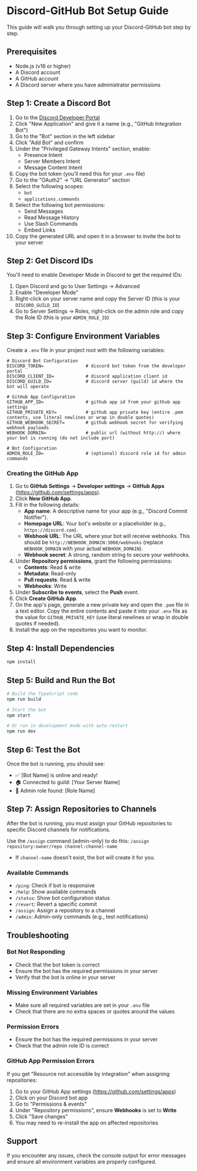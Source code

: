 # Discord-GitHub Bot Setup Guide

This guide will walk you through setting up your Discord-GitHub bot step by step.

## Prerequisites

- Node.js (v16 or higher)
- A Discord account
- A GitHub account
- A Discord server where you have administrator permissions

## Step 1: Create a Discord Bot

1. Go to the [Discord Developer Portal](https://discord.com/developers/applications)
2. Click "New Application" and give it a name (e.g., "GitHub Integration Bot")
3. Go to the "Bot" section in the left sidebar
4. Click "Add Bot" and confirm
5. Under the "Privileged Gateway Intents" section, enable:
   - Presence Intent
   - Server Members Intent
   - Message Content Intent
6. Copy the bot token (you'll need this for your `.env` file)
7. Go to the "OAuth2" → "URL Generator" section
8. Select the following scopes:
   - `bot`
   - `applications.commands`
9. Select the following bot permissions:
   - Send Messages
   - Read Message History
   - Use Slash Commands
   - Embed Links
10. Copy the generated URL and open it in a browser to invite the bot to your server

## Step 2: Get Discord IDs

You'll need to enable Developer Mode in Discord to get the required IDs:

1. Open Discord and go to User Settings → Advanced
2. Enable "Developer Mode"
3. Right-click on your server name and copy the Server ID (this is your `DISCORD_GUILD_ID`)
4. Go to Server Settings → Roles, right-click on the admin role and copy the Role ID (this is your `ADMIN_ROLE_ID`)

## Step 3: Configure Environment Variables

Create a `.env` file in your project root with the following variables:

```env
# Discord Bot Configuration
DISCORD_TOKEN=                # discord bot token from the developer portal
DISCORD_CLIENT_ID=            # discord application client id
DISCORD_GUILD_ID=             # discord server (guild) id where the bot will operate

# GitHub App Configuration
GITHUB_APP_ID=                # github app id from your github app settings
GITHUB_PRIVATE_KEY=           # github app private key (entire .pem contents, use literal newlines or wrap in double quotes)
GITHUB_WEBHOOK_SECRET=        # github webhook secret for verifying webhook payloads
WEBHOOK_DOMAIN=               # public url (without http://) where your bot is running (do not include port)

# Bot Configuration
ADMIN_ROLE_ID=                # (optional) discord role id for admin commands
```

### Creating the GitHub App

1.  Go to **GitHub Settings** → **Developer settings** → **GitHub Apps** (https://github.com/settings/apps).
2.  Click **New GitHub App**.
3.  Fill in the following details:
    *   **App name**: A descriptive name for your app (e.g., "Discord Commit Notifier").
    *   **Homepage URL**: Your bot's website or a placeholder (e.g., `https://discord.com`).
    *   **Webhook URL**: The URL where your bot will receive webhooks. This should be `http://WEBHOOK_DOMAIN:3000/webhooks` (replace `WEBHOOK_DOMAIN` with your actual `WEBHOOK_DOMAIN`).
    *   **Webhook secret**: A strong, random string to secure your webhooks.
4.  Under **Repository permissions**, grant the following permissions:
    *   **Contents**: Read & write
    *   **Metadata**: Read-only
    *   **Pull requests**: Read & write
    *   **Webhooks**: Write
5.  Under **Subscribe to events**, select the **Push** event.
6.  Click **Create GitHub App**.
7.  On the app's page, generate a new private key and open the `.pem` file in a text editor. Copy the entire contents and paste it into your `.env` file as the value for `GITHUB_PRIVATE_KEY` (use literal newlines or wrap in double quotes if needed).
8.  Install the app on the repositories you want to monitor.


## Step 4: Install Dependencies

```bash
npm install
```

## Step 5: Build and Run the Bot

```bash
# Build the TypeScript code
npm run build

# Start the bot
npm start

# Or run in development mode with auto-restart
npm run dev
```

## Step 6: Test the Bot

Once the bot is running, you should see:
 - ✅ [Bot Name] is online and ready!
 - 🏠 Connected to guild: [Your Server Name]
 - 👑 Admin role found: [Role Name]
 
 ## Step 7: Assign Repositories to Channels
 
 After the bot is running, you must assign your GitHub repositories to specific Discord channels for notifications.
 
 Use the `/assign` command (admin-only) to do this:
 `/assign repository:owner/repo channel:channel-name`
 
 * If `channel-name` doesn't exist, the bot will create it for you.
 
 ### Available Commands
 
 - `/ping`: Check if bot is responsive
 - `/help`: Show available commands
 - `/status`: Show bot configuration status
 - `/revert`: Revert a specific commit
 - `/assign`: Assign a repository to a channel
 - `/admin`: Admin-only commands (e.g., test notifications)

## Troubleshooting

### Bot Not Responding
- Check that the bot token is correct
- Ensure the bot has the required permissions in your server
- Verify that the bot is online in your server

### Missing Environment Variables
- Make sure all required variables are set in your `.env` file
- Check that there are no extra spaces or quotes around the values

### Permission Errors
- Ensure the bot has the required permissions in your server
- Check that the admin role ID is correct

### GitHub App Permission Errors
If you get "Resource not accessible by integration" when assigning repositories:
1. Go to your GitHub App settings (https://github.com/settings/apps)
2. Click on your Discord bot app
3. Go to "Permissions & events"
4. Under "Repository permissions", ensure **Webhooks** is set to **Write**
5. Click "Save changes"
6. You may need to re-install the app on affected repositories

## Support

If you encounter any issues, check the console output for error messages and ensure all environment variables are properly configured. 